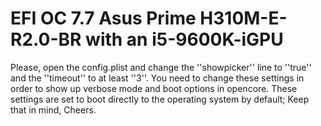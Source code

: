 # EFI OC 7.7 Asus Prime H310M-E-R2.0-BR with an i5-9600K-iGPU
Please, open the config.plist and change the ''showpicker'' line to ''true'' and the ''timeout'' to at least ''3''. You need to change these settings in order to show up verbose mode and boot options in opencore. These settings are set to boot directly to the operating system by default; Keep that in mind, Cheers.
